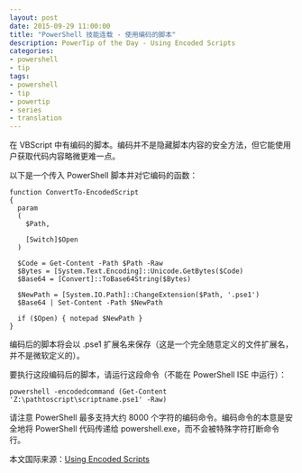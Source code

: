 ```yaml
---
layout: post
date: 2015-09-29 11:00:00
title: "PowerShell 技能连载 - 使用编码的脚本"
description: PowerTip of the Day - Using Encoded Scripts
categories:
- powershell
- tip
tags:
- powershell
- tip
- powertip
- series
- translation
---
```

在 VBScript 中有编码的脚本。编码并不是隐藏脚本内容的安全方法，但它能使用户获取代码内容略微更难一点。

以下是一个传入 PowerShell 脚本并对它编码的函数：

    function ConvertTo-EncodedScript
    {
      param
      (
        $Path,
    
        [Switch]$Open
      )
    
      $Code = Get-Content -Path $Path -Raw
      $Bytes = [System.Text.Encoding]::Unicode.GetBytes($Code) 
      $Base64 = [Convert]::ToBase64String($Bytes) 
    
      $NewPath = [System.IO.Path]::ChangeExtension($Path, '.pse1')
      $Base64 | Set-Content -Path $NewPath
    
      if ($Open) { notepad $NewPath }
    }

编码后的脚本将会以 .pse1 扩展名来保存（这是一个完全随意定义的文件扩展名，并不是微软定义的）。

要执行这段编码后的脚本，请运行这段命令（不能在 PowerShell ISE 中运行）：

    powershell -encodedcommand (Get-Content 'Z:\pathtoscript\scriptname.pse1' -Raw)

请注意 PowerShell 最多支持大约 8000 个字符的编码命令。编码命令的本意是安全地将 PowerShell 代码传递给 powershell.exe，而不会被特殊字符打断命令行。

<!--more-->
本文国际来源：[Using Encoded Scripts](http://community.idera.com/powershell/powertips/b/tips/posts/using-encoded-scripts)
